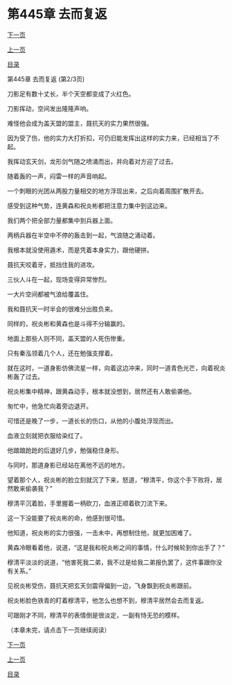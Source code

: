 <h1>第445章   去而复返</h1>
            <div><p><a href="./1334_%E7%AC%AC445%E7%AB%A0_%E5%8E%BB%E8%80%8C%E5%A4%8D%E8%BF%94.md">下一页</a></p><p><a href="./1332_%E7%AC%AC445%E7%AB%A0_%E5%8E%BB%E8%80%8C%E5%A4%8D%E8%BF%94.md">上一页</a></p><p><a href="../">目录</a></p></div>
            <div><p>第445章   去而复返 (第2/3页)</p><p>刀影足有数十丈长，半个天空都变成了火红色。</p><p>刀影挥动，空间发出隆隆声响。</p><p>难怪他会成为盖天盟的盟主，聂抗天的实力果然很强。</p><p>因为受了伤，他的实力大打折扣，可仍旧能发挥出这样的实力来，已经相当了不起。</p><p>我挥动玄天剑，龙形剑气随之喷涌而出，并向着对方迎了过去。</p><p>随着轰的一声，闷雷一样的声音响起。</p><p>一个刺眼的光团从两股力量相交的地方浮现出来，之后向着周围扩散开去。</p><p>感受到这种气势，连黄森和祝炎彬都把注意力集中到这边来。</p><p>我们两个把全部力量都集中到兵器上面。</p><p>两柄兵器在半空中不停的轰击到一起，气浪随之涌动着。</p><p>我根本就没使用遁术，而是凭着本身实力，跟他硬拼。</p><p>聂抗天咬着牙，抵挡住我的进攻。</p><p>三伙人斗在一起，现场变得异常惨烈。</p><p>一大片空间都被气浪给覆盖住。</p><p>我和聂抗天一时半会的很难分出胜负来。</p><p>同样的，祝炎彬和黄森也是斗得不分输赢的。</p><p>地面上那些人则不同，盖天盟的人死伤惨重。</p><p>只有秦泓领着几个人，还在勉强支撑着。</p><p>就在这时，一道身影仿佛流星一样，向着这边冲来，同时一道青色光芒，向着祝炎彬轰了过去。</p><p>祝炎彬集中精神，跟黄森动手，根本就没想到，居然还有人敢偷袭他。</p><p>匆忙中，他急忙向着旁边退开。</p><p>可惜还是晚了一步，一道长长的伤口，从他的小腹处浮现而出。</p><p>血液立刻就把衣服给染红了。</p><p>他踉踉跄跄的后退好几步，勉强稳住身形。</p><p>与同时，那道身影已经站在离他不远的地方。</p><p>望着那个人，祝炎彬的脸立刻就沉了下来，怒道，“穆清平，你这个手下败将，居然敢来偷袭我？”</p><p>穆清平沉着脸，手里握着一柄砍刀，血液正顺着砍刀流下来。</p><p>这一下没能要了祝炎彬的命，他感到很可惜。</p><p>他知道，祝炎彬的实力很强，一击未中，再想制住他，就更加困难了。</p><p>黄森冷眼看着他，说道，“这是我和祝炎彬之间的事情，什么时候轮到你出手了？”</p><p>穆清平淡淡的说道，“他害死我二弟，我不过是给我二弟报仇罢了，这件事跟你没有关系。”</p><p>见祝炎彬受伤，聂抗天把玄天剑震得偏到一边，飞身飘到祝炎彬跟前。</p><p>祝炎彬脸色铁青的盯着穆清平，他怎么也想不到，穆清平居然会去而复返。</p><p>可跟刚才不同，穆清平的表情倒是很淡定，一副有恃无恐的模样。</p><p>（本章未完，请点击下一页继续阅读）</p></div>
            <div><p><a href="./1334_%E7%AC%AC445%E7%AB%A0_%E5%8E%BB%E8%80%8C%E5%A4%8D%E8%BF%94.md">下一页</a></p><p><a href="./1332_%E7%AC%AC445%E7%AB%A0_%E5%8E%BB%E8%80%8C%E5%A4%8D%E8%BF%94.md">上一页</a></p><p><a href="../">目录</a></p></div>